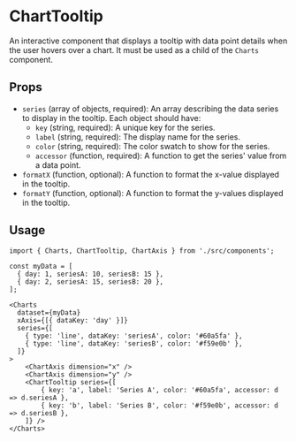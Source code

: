 # ChartTooltip

An interactive component that displays a tooltip with data point details when the user hovers over a chart. It must be used as a child of the `Charts` component.

## Props

*   `series` (array of objects, required): An array describing the data series to display in the tooltip. Each object should have:
    *   `key` (string, required): A unique key for the series.
    *   `label` (string, required): The display name for the series.
    *   `color` (string, required): The color swatch to show for the series.
    *   `accessor` (function, required): A function to get the series' value from a data point.
*   `formatX` (function, optional): A function to format the x-value displayed in the tooltip.
*   `formatY` (function, optional): A function to format the y-values displayed in the tooltip.

## Usage

```tsx
import { Charts, ChartTooltip, ChartAxis } from './src/components';

const myData = [
  { day: 1, seriesA: 10, seriesB: 15 },
  { day: 2, seriesA: 15, seriesB: 20 },
];

<Charts 
  dataset={myData} 
  xAxis={[{ dataKey: 'day' }]}
  series={[
    { type: 'line', dataKey: 'seriesA', color: '#60a5fa' },
    { type: 'line', dataKey: 'seriesB', color: '#f59e0b' },
  ]}
>
    <ChartAxis dimension="x" />
    <ChartAxis dimension="y" />
    <ChartTooltip series={[
        { key: 'a', label: 'Series A', color: '#60a5fa', accessor: d => d.seriesA },
        { key: 'b', label: 'Series B', color: '#f59e0b', accessor: d => d.seriesB },
    ]} />
</Charts>
```

